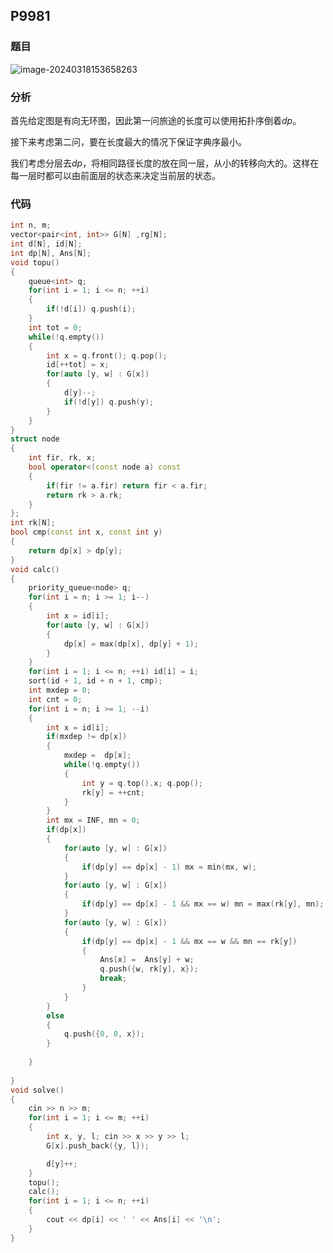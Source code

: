 ## P9981

### 题目

![image-20240318153658263](C:\Users\acm-29\AppData\Roaming\Typora\typora-user-images\image-20240318153658263.png)

### 分析

首先给定图是有向无环图，因此第一问旅途的长度可以使用拓扑序倒着$dp$。

接下来考虑第二问，要在长度最大的情况下保证字典序最小。

我们考虑分层去$dp$，将相同路径长度的放在同一层，从小的转移向大的。这样在每一层时都可以由前面层的状态来决定当前层的状态。

### 代码

```c++
int n, m;
vector<pair<int, int>> G[N] ,rg[N]; 
int d[N], id[N];
int dp[N], Ans[N];
void topu()
{
	queue<int> q; 
	for(int i = 1; i <= n; ++i)
	{
		if(!d[i]) q.push(i);
	}
	int tot = 0;
	while(!q.empty())
	{
		int x = q.front(); q.pop();
		id[++tot] = x;
		for(auto [y, w] : G[x])
		{
			d[y]--;
			if(!d[y]) q.push(y);
		}
	}
}
struct node
{
	int fir, rk, x;
	bool operator<(const node a) const
	{
		if(fir != a.fir) return fir < a.fir;
		return rk > a.rk;
	}
};
int rk[N];
bool cmp(const int x, const int y)
{
	return dp[x] > dp[y];
}
void calc()
{
	priority_queue<node> q;
	for(int i = n; i >= 1; i--)
	{
		int x = id[i];
		for(auto [y, w] : G[x])
		{
			dp[x] = max(dp[x], dp[y] + 1);
		}
	}
	for(int i = 1; i <= n; ++i) id[i] = i;
	sort(id + 1, id + n + 1, cmp);
	int mxdep = 0;
	int cnt = 0;
	for(int i = n; i >= 1; --i)
	{
		int x = id[i];
		if(mxdep != dp[x])
		{
			mxdep =  dp[x];
			while(!q.empty())
			{
				int y = q.top().x; q.pop();
				rk[y] = ++cnt;
			}
		}
		int mx = INF, mn = 0;
		if(dp[x])
		{
			for(auto [y, w] : G[x])
			{
				if(dp[y] == dp[x] - 1) mx = min(mx, w);  
			}
			for(auto [y, w] : G[x])
			{
				if(dp[y] == dp[x] - 1 && mx == w) mn = max(rk[y], mn);
			}
			for(auto [y, w] : G[x])
			{
				if(dp[y] == dp[x] - 1 && mx == w && mn == rk[y]) 
				{
					Ans[x] =  Ans[y] + w;
					q.push({w, rk[y], x});
					break;
				} 
			}
		}
		else
		{
			q.push({0, 0, x});
		}	
		
	}
	
}
void solve()
{
	cin >> n >> m;
	for(int i = 1; i <= m; ++i)
	{
		int x, y, l; cin >> x >> y >> l;
		G[x].push_back({y, l});

		d[y]++;
	}
	topu();
	calc();
	for(int i = 1; i <= n; ++i)
	{
		cout << dp[i] << ' ' << Ans[i] << '\n';
	}
}
```

